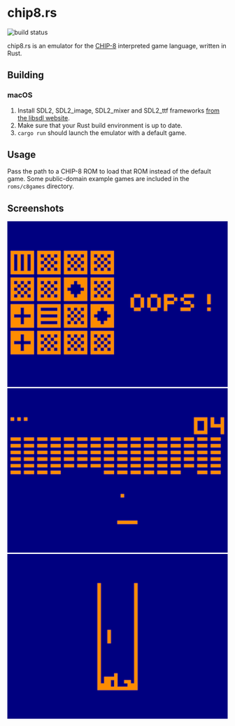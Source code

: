 # chip8.rs
![build status](https://travis-ci.org/barbeque/chip8.rs.svg?branch=master)

chip8.rs is an emulator for the [CHIP-8](https://en.wikipedia.org/wiki/CHIP-8) interpreted game language, written in Rust.

## Building
### macOS
 1. Install SDL2, SDL2_image, SDL2_mixer and SDL2_ttf frameworks [from the libsdl website](https://www.libsdl.org/download-2.0.php).
 2. Make sure that your Rust build environment is up to date.
 3. `cargo run` should launch the emulator with a default game.

## Usage
Pass the path to a CHIP-8 ROM to load that ROM instead of the default game. Some public-domain example games are included in the `roms/c8games` directory.

## Screenshots
![HIDDEN game](/screenshots/chip8-hidden.png)
![BRIX game](/screenshots/chip8-brix.png)
![TETRIS game](/screenshots/chip8-tetris.png)
